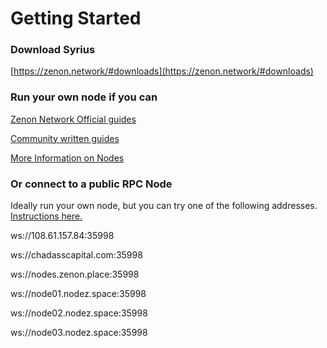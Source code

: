 # Getting Started

### Download Syrius&#x20;

[https://zenon.network/#downloads](https://zenon.network/#downloads)

### Run your own node if you can

[Zenon Network Official guides](https://github.com/zenon-network/znn-bundle)

[Community written guides](./#community-resources)

[More Information on Nodes](more-information/nodes-pillars-and-sentinels.md)

### Or connect to a public RPC Node

Ideally run your own node, but you can try one of the following addresses. [Instructions here.](more-information/nodes-pillars-and-sentinels.md)

ws://108.61.157.84:35998

ws://chadasscapital.com:35998

ws://nodes.zenon.place:35998

ws://node01.nodez.space:35998&#x20;

ws://node02.nodez.space:35998&#x20;

ws://node03.nodez.space:35998
